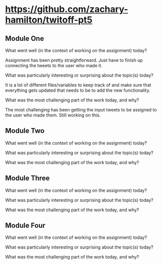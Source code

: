 # https://github.com/zachary-hamilton/twitoff-pt5

## Module One
What went well (in the context of working on the assignment) today?

  Assignment has been pretty straightforward. Just have to finish up connecting the tweets to the user who made it.

What was particularly interesting or surprising about the topic(s) today?

   It is a lot of different files/variables to keep track of and make sure that everything gets updated that needs to be to add the new   functionality.

What was the most challenging part of the work today, and why?

  The most challenging has been getting the input tweets to be assigned to the user who made them. Still working on this.
  
## Module Two
What went well (in the context of working on the assignment) today?

What was particularly interesting or surprising about the topic(s) today?

What was the most challenging part of the work today, and why?

## Module Three
What went well (in the context of working on the assignment) today?

What was particularly interesting or surprising about the topic(s) today?

What was the most challenging part of the work today, and why?

## Module Four
What went well (in the context of working on the assignment) today?

What was particularly interesting or surprising about the topic(s) today?

What was the most challenging part of the work today, and why?



